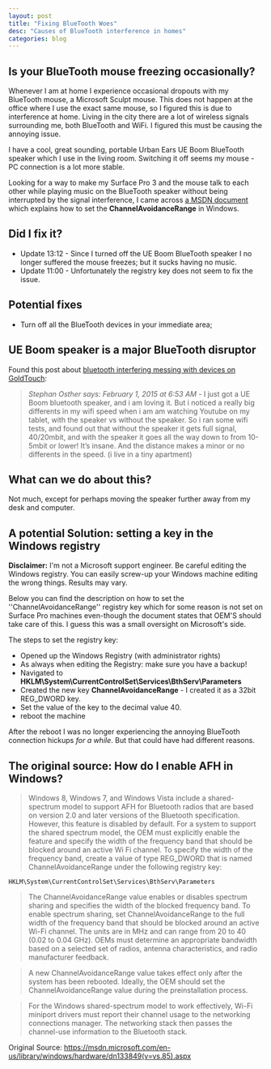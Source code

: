 ```yaml
---
layout: post
title: "Fixing BlueTooth Woes"
desc: "Causes of BlueTooth interference in homes"
categories: blog
---
```


## Is your BlueTooth mouse freezing occasionally?

Whenever I am at home I experience occasional dropouts with my BlueTooth mouse, a Microsoft Sculpt mouse. This does not happen at the office where I use the exact same mouse, so I figured this is due to interference at home. Living in the city there are a lot of wireless signals surrounding me, both BlueTooth and WiFi. I figured this must be causing the annoying issue.

I have a cool, great sounding, portable Urban Ears UE Boom BlueTooth speaker which I use in the living room. Switching it off seems my mouse - PC connection is a lot more stable.

Looking for a way to make my Surface Pro 3 and the mouse talk to each other while playing music on the BlueTooth speaker without being interrupted by the signal interference, I came across [a MSDN document](https://msdn.microsoft.com/en-us/library/windows/hardware/dn133849(v=vs.85).aspx) which explains how to set the **ChannelAvoidanceRange** in Windows.

## Did I fix it?

- Update 13:12 - Since I turned off the UE Boom BlueTooth speaker I no longer suffered the mouse freezes; but it sucks having no music.
- Update 11:00 - Unfortunately the registry key does not seem to fix the issue.

## Potential fixes

- Turn off all the BlueTooth devices in your immediate area;

## UE Boom speaker is a major BlueTooth disruptor

Found this post about [bluetooth interfering messing with devices on GoldTouch](http://www.goldtouch.com/stop-bluetooth-interference-messing-devices/):

> *Stephan Osther says: February 1, 2015 at 6:53 AM* - I just got a UE Boom bluetooth speaker, and i am loving it. But i noticed a really big differents in my wifi speed when i am am watching Youtube on my tablet, with the speaker vs without the speaker. So i ran some wifi tests, and found out that without the speaker it gets full signal, 40/20mbit, and with the speaker it goes all the way down to from 10-5mbit or lower! It’s insane. And the distance makes a minor or no differents in the speed. (i live in a tiny apartment)

## What can we do about this?

Not much, except for perhaps moving the speaker further away from my desk and computer.

## A potential Solution: setting a key in the Windows registry

**Disclaimer:** I'm not a Microsoft support engineer. Be careful editing the Windows registry. You can easily screw-up your Windows machine editing the wrong things. Results may vary.

Below you can find the description on how to set the ''ChannelAvoidanceRange'' registry key which for some reason is not set on Surface Pro machines even-though the document states that OEM'S should take care of this. I guess this was a small oversight on Microsoft's side.

The steps to set the registry key:

- Opened up the Windows Registry (with administrator rights)
- As always when editing the Registry: make sure you have a backup!
- Navigated to **HKLM\System\CurrentControlSet\Services\BthServ\Parameters**
- Created the new key **ChannelAvoidanceRange** - I created it as a 32bit REG_DWORD key.
- Set the value of the key to the decimal value 40.
- reboot the machine

After the reboot I was no longer experiencing the annoying BlueTooth connection hickups *for a while*. But that could have had different reasons.


## The original source: How do I enable AFH in Windows?

> Windows 8, Windows 7, and Windows Vista include a shared-spectrum model to support AFH for Bluetooth radios that are based on version 2.0 and later versions of the Bluetooth specification. However, this feature is disabled by default. For a system to support the shared spectrum model, the OEM must explicitly enable the feature and specify the width of the frequency band that should be blocked around an active Wi Fi channel. To specify the width of the frequency band, create a value of type REG_DWORD that is named ChannelAvoidanceRange under the following registry key:

    HKLM\System\CurrentControlSet\Services\BthServ\Parameters

> The ChannelAvoidanceRange value enables or disables spectrum sharing and specifies the width of the blocked frequency band. To enable spectrum sharing, set ChannelAvoidanceRange to the full width of the frequency band that should be blocked around an active Wi-Fi channel. The units are in MHz and can range from 20 to 40 (0.02 to 0.04 GHz). OEMs must determine an appropriate bandwidth based on a selected set of radios, antenna characteristics, and radio manufacturer feedback.

> A new ChannelAvoidanceRange value takes effect only after the system has been rebooted. Ideally, the OEM should set the ChannelAvoidanceRange value during the preinstallation process.

> For the Windows shared-spectrum model to work effectively, Wi-Fi miniport drivers must report their channel usage to the networking connections manager. The networking stack then passes the channel-use information to the Bluetooth stack.

Original Source: <https://msdn.microsoft.com/en-us/library/windows/hardware/dn133849(v=vs.85).aspx>